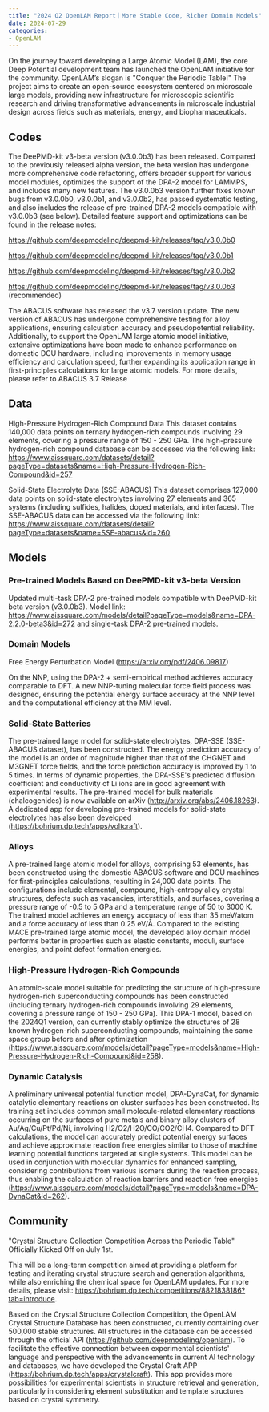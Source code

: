 ```yaml
---
title: "2024 Q2 OpenLAM Report｜More Stable Code, Richer Domain Models"
date: 2024-07-29
categories:
- OpenLAM
---
```


On the journey toward developing a Large Atomic Model (LAM), the core Deep Potential development team has launched the OpenLAM initiative for the community. OpenLAM’s slogan is "Conquer the Periodic Table!" The project aims to create an open-source ecosystem centered on microscale large models, providing new infrastructure for microscopic scientific research and driving transformative advancements in microscale industrial design across fields such as materials, energy, and biopharmaceuticals.

<!-- more -->

## Codes

The DeePMD-kit v3-beta version (v3.0.0b3) has been released. Compared to the previously released alpha version, the beta version has undergone more comprehensive code refactoring, offers broader support for various model modules, optimizes the support of the DPA-2 model for LAMMPS, and includes many new features. The v3.0.0b3 version further fixes known bugs from v3.0.0b0, v3.0.0b1, and v3.0.0b2, has passed systematic testing, and also includes the release of pre-trained DPA-2 models compatible with v3.0.0b3 (see below). Detailed feature support and optimizations can be found in the release notes:

https://github.com/deepmodeling/deepmd-kit/releases/tag/v3.0.0b0

https://github.com/deepmodeling/deepmd-kit/releases/tag/v3.0.0b1

https://github.com/deepmodeling/deepmd-kit/releases/tag/v3.0.0b2 

https://github.com/deepmodeling/deepmd-kit/releases/tag/v3.0.0b3 (recommended)

The ABACUS software has released the v3.7 version update. The new version of ABACUS has undergone comprehensive testing for alloy applications, ensuring calculation accuracy and pseudopotential reliability. Additionally, to support the OpenLAM large atomic model initiative, extensive optimizations have been made to enhance performance on domestic DCU hardware, including improvements in memory usage efficiency and calculation speed, further expanding its application range in first-principles calculations for large atomic models. For more details, please refer to ABACUS 3.7 Release

## Data
High-Pressure Hydrogen-Rich Compound Data This dataset contains 140,000 data points on ternary hydrogen-rich compounds involving 29 elements, covering a pressure range of 150 - 250 GPa. The high-pressure hydrogen-rich compound database can be accessed via the following link: https://www.aissquare.com/datasets/detail?pageType=datasets&name=High-Pressure-Hydrogen-Rich-Compound&id=257

Solid-State Electrolyte Data (SSE-ABACUS) This dataset comprises 127,000 data points on solid-state electrolytes involving 27 elements and 365 systems (including sulfides, halides, doped materials, and interfaces). The SSE-ABACUS data can be accessed via the following link: https://www.aissquare.com/datasets/detail?pageType=datasets&name=SSE-abacus&id=260

## Models
### Pre-trained Models Based on DeePMD-kit v3-beta Version 

Updated multi-task DPA-2 pre-trained models compatible with DeePMD-kit beta version (v3.0.0b3). Model link: https://www.aissquare.com/models/detail?pageType=models&name=DPA-2.2.0-beta3&id=272 and single-task DPA-2 pre-trained models.

### Domain Models

Free Energy Perturbation Model (https://arxiv.org/pdf/2406.09817) 

On the NNP, using the DPA-2 + semi-empirical method achieves accuracy comparable to DFT. A new NNP-tuning molecular force field process was designed, ensuring the potential energy surface accuracy at the NNP level and the computational efficiency at the MM level.

### Solid-State Batteries 

The pre-trained large model for solid-state electrolytes, DPA-SSE (SSE-ABACUS dataset), has been constructed. The energy prediction accuracy of the model is an order of magnitude higher than that of the CHGNET and M3GNET force fields, and the force prediction accuracy is improved by 1 to 5 times. In terms of dynamic properties, the DPA-SSE's predicted diffusion coefficient and conductivity of Li ions are in good agreement with experimental results. The pre-trained model for bulk materials (chalcogenides) is now available on arXiv (http://arxiv.org/abs/2406.18263). A dedicated app for developing pre-trained models for solid-state electrolytes has also been developed (https://bohrium.dp.tech/apps/voltcraft).

### Alloys 

A pre-trained large atomic model for alloys, comprising 53 elements, has been constructed using the domestic ABACUS software and DCU machines for first-principles calculations, resulting in 24,000 data points. The configurations include elemental, compound, high-entropy alloy crystal structures, defects such as vacancies, interstitials, and surfaces, covering a pressure range of -0.5 to 5 GPa and a temperature range of 50 to 3000 K. The trained model achieves an energy accuracy of less than 35 meV/atom and a force accuracy of less than 0.25 eV/Å. Compared to the existing MACE pre-trained large atomic model, the developed alloy domain model performs better in properties such as elastic constants, moduli, surface energies, and point defect formation energies.

### High-Pressure Hydrogen-Rich Compounds 

An atomic-scale model suitable for predicting the structure of high-pressure hydrogen-rich superconducting compounds has been constructed (including ternary hydrogen-rich compounds involving 29 elements, covering a pressure range of 150 - 250 GPa). This DPA-1 model, based on the 2024Q1 version, can currently stably optimize the structures of 28 known hydrogen-rich superconducting compounds, maintaining the same space group before and after optimization (https://www.aissquare.com/models/detail?pageType=models&name=High-Pressure-Hydrogen-Rich-Compound&id=258).

### Dynamic Catalysis 

A preliminary universal potential function model, DPA-DynaCat, for dynamic catalytic elementary reactions on cluster surfaces has been constructed. Its training set includes common small molecule-related elementary reactions occurring on the surfaces of pure metals and binary alloy clusters of Au/Ag/Cu/Pt/Pd/Ni, involving H2/O2/H2O/CO/CO2/CH4. Compared to DFT calculations, the model can accurately predict potential energy surfaces and achieve approximate reaction free energies similar to those of machine learning potential functions targeted at single systems. This model can be used in conjunction with molecular dynamics for enhanced sampling, considering contributions from various isomers during the reaction process, thus enabling the calculation of reaction barriers and reaction free energies (https://www.aissquare.com/models/detail?pageType=models&name=DPA-DynaCat&id=262).

## Community

"Crystal Structure Collection Competition Across the Periodic Table" Officially Kicked Off on July 1st.

This will be a long-term competition aimed at providing a platform for testing and iterating crystal structure search and generation algorithms, while also enriching the chemical space for OpenLAM updates. For more details, please visit: https://bohrium.dp.tech/competitions/8821838186?tab=introduce.

Based on the Crystal Structure Collection Competition, the OpenLAM Crystal Structure Database has been constructed, currently containing over 500,000 stable structures. All structures in the database can be accessed through the official API (https://github.com/deepmodeling/openlam). To facilitate the effective connection between experimental scientists' language and perspective with the advancements in current AI technology and databases, we have developed the Crystal Craft APP (https://bohrium.dp.tech/apps/crystalcraft). This app provides more possibilities for experimental scientists in structure retrieval and generation, particularly in considering element substitution and template structures based on crystal symmetry.

